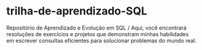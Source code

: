 # trilha-de-aprendizado-SQL
Repositório de Aprendizado e Evolução em SQL /  Aqui, você encontrará resoluções de exercícios e projetos que demonstram minhas habilidades em escrever consultas eficientes para solucionar problemas do mundo real.
